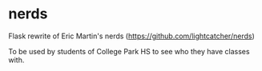 nerds
=====

Flask rewrite of Eric Martin's nerds (https://github.com/lightcatcher/nerds)

To be used by students of College Park HS to see who they have classes with.
